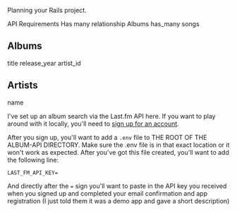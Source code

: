 Planning your Rails project.

API Requirements
Has many relationship
Albums has_many songs

## Albums
title
release_year
artist_id

## Artists
name

I've set up an album search via the Last.fm API here. If you want to play around with it locally, you'll need to [sign up for an account](https://www.last.fm/api/account/create).

After you sign up, you'll want to add a `.env` file to THE ROOT OF THE ALBUM-API DIRECTORY. Make sure the .env file is in that exact location or it won't work as expected. After you've got this file created, you'll want to add the following line:

```
LAST_FM_API_KEY=
```
And directly after the `=` sign you'll want to paste in the API key you received when you signed up and completed your email confirmation and app registration (I just told them it was a demo app and gave a short description)
